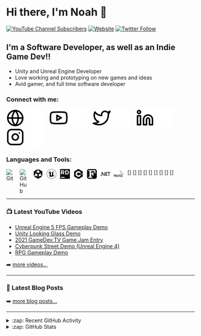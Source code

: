 <!--
Original source code from:
https://github.com/codeSTACKr/codeSTACKr
-->

# Hi there, I'm Noah 👋 

[![YouTube Channel Subscribers](https://img.shields.io/youtube/channel/subscribers/UClOfKFvs_gMErGtjuN6GfDQ?logo=youtube&logoColor=red&style=for-the-badge)][youtube]
[![Website](https://img.shields.io/website?label=noahgday.com&style=for-the-badge&url=https%3A%2F%2Fcodestackr.com)](https://noahgday.com)
[![Twitter Follow](https://img.shields.io/twitter/follow/ndaygamedev?color=1DA1F2&logo=twitter&style=for-the-badge)](https://twitter.com/intent/follow?original_referer=https%3A%2F%2Fgithub.com%2Fndaygamedev&screen_name=ndaygamedev)


## I'm a Software Developer, as well as an Indie Game Dev!!

-  Unity and Unreal Engine Developer 
-  Love working and prototyping on new games and ideas
-  Avid gamer, and full time software developer

### Connect with me:

[![website](./img/globe-light.svg)](https://www.noahgday.com#gh-light-mode-only)
[![website](./img/globe-dark.svg)](https://www.noahgday.com#gh-dark-mode-only)
&nbsp;&nbsp;
[![website](./img/youtube-light.svg)](https://youtube.com/codestackr#gh-light-mode-only)
[![website](./img/youtube-dark.svg)](https://youtube.com/codestackr#gh-dark-mode-only)
&nbsp;&nbsp;
[![website](./img/twitter-light.svg)](https://twitter.com/codestackr#gh-light-mode-only)
[![website](./img/twitter-dark.svg)](https://twitter.com/codestackr#gh-dark-mode-only)
&nbsp;&nbsp;
[![website](./img/linkedin-light.svg)](https://linkedin.com/in/codeSTACKr#gh-light-mode-only)
[![website](./img/linkedin-dark.svg)](https://linkedin.com/in/codeSTACKr#gh-dark-mode-only)
&nbsp;&nbsp;
[![website](./img/instagram-light.svg)](https://instagram.com/ndaygamedev#gh-light-mode-only)
[![website](./img/instagram-dark.svg)](https://instagram.com/ndaygamedev#gh-dark-mode-only)

### Languages and Tools:
[<img align="left" alt="Git" width="26px" src="https://cdn.jsdelivr.net/gh/devicons/devicon/icons/git/git-original.svg" style="padding-right:10px;" />]
[<img align="left" alt="GitHub" width="26px" src="https://user-images.githubusercontent.com/3369400/139447912-e0f43f33-6d9f-45f8-be46-2df5bbc91289.png" style="padding-right:10px;" />]
[<img align="left" alt="Unity" width="26px" src="./img/unity.svg" style="padding-right:10px;" />]
[<img align="left" alt="Unreal" width="26px" src="./img/unrealengine.svg" style="padding-right:10px;" />]
[<img align="left" alt="Rider" width="26px" src="./img/rider.svg" style="padding-right:10px;" />]
[<img align="left" alt="C++" width="26px" src="./img/cplusplus.svg" style="padding-right:10px;" />]
[<img align="left" alt="Fortran" width="26px" src="./img/fortran.svg" style="padding-right:10px;" />]
[<img align="left" alt=".Net" width="26px" src="./img/dotnet.svg" style="padding-right:10px;" />]
[<img align="left" alt="SQL" width="26px" src="./img/mysql.svg" style="padding-right:10px;" />]

<br />
<br />

---

### 📺 Latest YouTube Videos

<!-- YOUTUBE:START -->
- [Unreal Engine 5 FPS Gameplay Demo](https://www.youtube.com/watch?v=sACQOcR0NcA)
- [Unity Looking Glass Demo](https://www.youtube.com/watch?v=Rt-0gi9taPk)
- [2021 GameDev.TV Game Jam Entry](https://www.youtube.com/watch?v=1etrkwJLHH4)
- [Cyberpunk Street Demo &lpar;Unreal Engine 4&rpar;](https://www.youtube.com/watch?v=9pRv1th_BRs)
- [RPG Gameplay Demo](https://www.youtube.com/watch?v=NHjGoFv6cys)
<!-- YOUTUBE:END -->

➡️ [more videos...](https://www.youtube.com/channel/UClOfKFvs_gMErGtjuN6GfDQ/videos)

---

### 📕 Latest Blog Posts

<!-- BLOG-POST-LIST:START -->
<!-- BLOG-POST-LIST:END -->

➡️ [more blog posts...](https://www.noahgday.com/current-wprl)

---

<details>
  <summary>:zap: Recent GitHub Activity</summary>
  
<!--START_SECTION:activity-->
<!--END_SECTION:activity-->

</details>

<details>
  <summary>:zap: GitHub Stats</summary>

  <img align="left" alt="codeSTACKr's GitHub Stats" src="https://github-readme-stats.vercel.app/api?username=bookfan97&show_icons=true&hide_border=false&title_color=ff652f&icon_color=FFE400&bg_color=09131B&text_color=ffffff&border_color=0c1a25" />

</details>

[website]: https://www.noahgday.com
[twitter]: https://twitter.com/ndaygamedev
[youtube]: https://www.youtube.com/channel/UClOfKFvs_gMErGtjuN6GfDQ
[instagram]: https://instagram.com/ndaygamedev
[linkedin]: https://linkedin.com/in/codeSTACKr